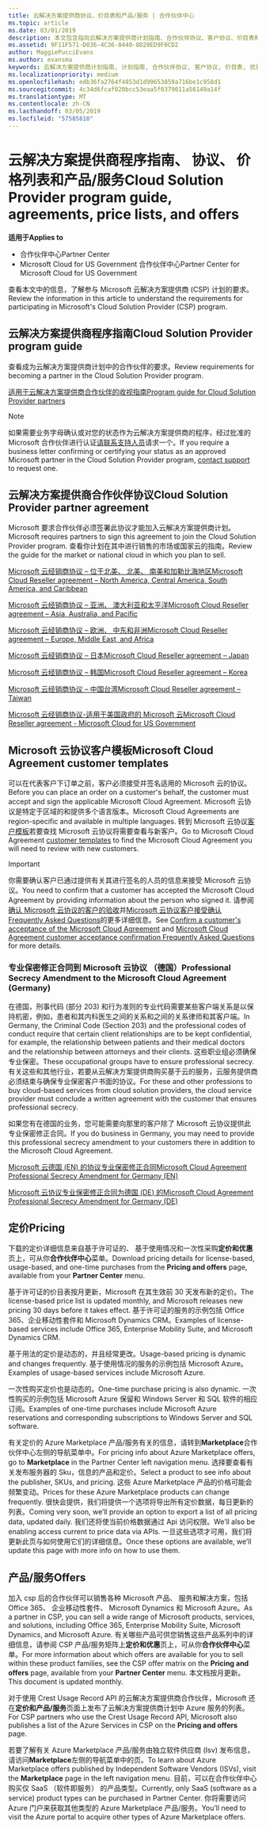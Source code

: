 ```yaml
---
title: 云解决方案提供商协议、价目表和产品/服务 | 合作伙伴中心
ms.topic: article
ms.date: 03/01/2019
description: 本文包含指向云解决方案提供商计划指南、合作伙伴协议、客户协议、价目表和产品/服务的链接。
ms.assetid: 9F11F571-D036-4C36-8440-8D20ED9F0CD2
author: MaggiePucciEvans
ms.author: evansma
keywords: 云解决方案提供商计划指南, 计划指南, 合作伙伴协议, 客户协议, 价目表, 优惠
ms.localizationpriority: medium
ms.openlocfilehash: edb36fa2764f4853d1d99653859a716be1c958d1
ms.sourcegitcommit: 4c34d6fcaf020bcc53eaa5f0379011a56149a14f
ms.translationtype: MT
ms.contentlocale: zh-CN
ms.lasthandoff: 03/05/2019
ms.locfileid: "57585810"
---
```

# <a name="cloud-solution-provider-program-guide-agreements-price-lists-and-offers"></a><span data-ttu-id="9556c-104">云解决方案提供商程序指南、 协议、 价格列表和产品/服务</span><span class="sxs-lookup"><span data-stu-id="9556c-104">Cloud Solution Provider program guide, agreements, price lists, and offers</span></span>

<span data-ttu-id="9556c-105">**适用于**</span><span class="sxs-lookup"><span data-stu-id="9556c-105">**Applies to**</span></span>

-  <span data-ttu-id="9556c-106">合作伙伴中心</span><span class="sxs-lookup"><span data-stu-id="9556c-106">Partner Center</span></span>
-  <span data-ttu-id="9556c-107">Microsoft Cloud for US Government 合作伙伴中心</span><span class="sxs-lookup"><span data-stu-id="9556c-107">Partner Center for Microsoft Cloud for US Government</span></span>


<span data-ttu-id="9556c-108">查看本文中的信息，了解参与 Microsoft 云解决方案提供商 (CSP) 计划的要求。</span><span class="sxs-lookup"><span data-stu-id="9556c-108">Review the information in this article to understand the requirements for participating in Microsoft's Cloud Solution Provider (CSP) program.</span></span> 

## <a name="cloud-solution-provider-program-guide"></a><span data-ttu-id="9556c-109">云解决方案提供商程序指南</span><span class="sxs-lookup"><span data-stu-id="9556c-109">Cloud Solution Provider program guide</span></span>

<span data-ttu-id="9556c-110">查看成为云解决方案提供商计划中的合作伙伴的要求。</span><span class="sxs-lookup"><span data-stu-id="9556c-110">Review requirements for becoming a partner in the Cloud Solution Provider program.</span></span>

[<span data-ttu-id="9556c-111">适用于云解决方案提供商合作伙伴的收视指南</span><span class="sxs-lookup"><span data-stu-id="9556c-111">Program guide for Cloud Solution Provider partners</span></span>](https://go.microsoft.com/fwlink/p/?LinkId=617100)

>[!Note]
><span data-ttu-id="9556c-112">如果需要业务字母确认或对您的状态作为云解决方案提供商的程序，经过批准的 Microsoft 合作伙伴进行认证[请联系支持人员](https://partner.microsoft.com/pcv/servicerequests/create)请求一个。</span><span class="sxs-lookup"><span data-stu-id="9556c-112">If you require a business letter confirming or certifying your status as an approved Microsoft partner in the Cloud Solution Provider program, [contact support](https://partner.microsoft.com/pcv/servicerequests/create) to request one.</span></span>

## <a name="cloud-solution-provider-partner-agreement"></a><span data-ttu-id="9556c-113">云解决方案提供商合作伙伴协议</span><span class="sxs-lookup"><span data-stu-id="9556c-113">Cloud Solution Provider partner agreement</span></span>

<span data-ttu-id="9556c-114">Microsoft 要求合作伙伴必须签署此协议才能加入云解决方案提供商计划。</span><span class="sxs-lookup"><span data-stu-id="9556c-114">Microsoft requires partners to sign this agreement to join the Cloud Solution Provider program.</span></span> <span data-ttu-id="9556c-115">查看你计划在其中进行销售的市场或国家云的指南。</span><span class="sxs-lookup"><span data-stu-id="9556c-115">Review the guide for the market or national cloud in which you plan to sell.</span></span>

[<span data-ttu-id="9556c-116">Microsoft 云经销商协议 – 位于北美、 北美、 南美和加勒比海地区</span><span class="sxs-lookup"><span data-stu-id="9556c-116">Microsoft Cloud Reseller agreement – North America, Central America, South America, and Caribbean</span></span>](https://download.microsoft.com/download/2/C/8/2C8CAC17-FCE7-4F51-9556-4D77C7022DF5/MCRA2018_AOC_ENG_Sep2018_CR.pdf)

[<span data-ttu-id="9556c-117">Microsoft 云经销商协议 – 亚洲、 澳大利亚和太平洋</span><span class="sxs-lookup"><span data-stu-id="9556c-117">Microsoft Cloud Reseller agreement – Asia, Australia, and Pacific</span></span>](https://download.microsoft.com/download/2/C/8/2C8CAC17-FCE7-4F51-9556-4D77C7022DF5/MCRA2018_APOC_ENG_Mar2019_CR.pdf)

[<span data-ttu-id="9556c-118">Microsoft 云经销商协议 – 欧洲、 中东和非洲</span><span class="sxs-lookup"><span data-stu-id="9556c-118">Microsoft Cloud Reseller agreement – Europe, Middle East, and Africa</span></span>](https://download.microsoft.com/download/2/C/8/2C8CAC17-FCE7-4F51-9556-4D77C7022DF5/MCRA2018_EOC_ENG_Sep2018_CR.pdf)

[<span data-ttu-id="9556c-119">Microsoft 云经销商协议 – 日本</span><span class="sxs-lookup"><span data-stu-id="9556c-119">Microsoft Cloud Reseller agreement – Japan</span></span>](https://download.microsoft.com/download/2/C/8/2C8CAC17-FCE7-4F51-9556-4D77C7022DF5/MCRA2018_JPN_ENG_Sep2018_CR.pdf)

[<span data-ttu-id="9556c-120">Microsoft 云经销商协议 – 韩国</span><span class="sxs-lookup"><span data-stu-id="9556c-120">Microsoft Cloud Reseller agreement – Korea</span></span>](https://download.microsoft.com/download/2/C/8/2C8CAC17-FCE7-4F51-9556-4D77C7022DF5/MCRA2018_KOR_ENG_Sep2018_CR.pdf)

[<span data-ttu-id="9556c-121">Microsoft 云经销商协议 – 中国台湾</span><span class="sxs-lookup"><span data-stu-id="9556c-121">Microsoft Cloud Reseller agreement – Taiwan</span></span>](https://download.microsoft.com/download/2/C/8/2C8CAC17-FCE7-4F51-9556-4D77C7022DF5/MCRA2018_TAI_ENG_Sep2018_CR.pdf)

[<span data-ttu-id="9556c-122">Microsoft 云经销商协议-适用于美国政府的 Microsoft 云</span><span class="sxs-lookup"><span data-stu-id="9556c-122">Microsoft Cloud Reseller agreement - Microsoft Cloud for US Government</span></span>](https://download.microsoft.com/download/2/C/8/2C8CAC17-FCE7-4F51-9556-4D77C7022DF5/MCRA2018_AOC_USGCC_ENG_Feb2019_CR.pdf)

## <a name="microsoft-cloud-agreement-customer-templates"></a><span data-ttu-id="9556c-123">Microsoft 云协议客户模板</span><span class="sxs-lookup"><span data-stu-id="9556c-123">Microsoft Cloud Agreement customer templates</span></span>

<span data-ttu-id="9556c-124">可以在代表客户下订单之前，客户必须接受并签名适用的 Microsoft 云的协议。</span><span class="sxs-lookup"><span data-stu-id="9556c-124">Before you can place an order on a customer's behalf, the customer must accept and sign the applicable Microsoft Cloud Agreement.</span></span> <span data-ttu-id="9556c-125">Microsoft 云协议是特定于区域的和提供多个语言版本。</span><span class="sxs-lookup"><span data-stu-id="9556c-125">Microsoft Cloud Agreements are region-specific and available in multiple languages.</span></span> <span data-ttu-id="9556c-126">转到 Microsoft 云协议[客户模板](agreements.md)若要查找 Microsoft 云协议将需要查看与新客户。</span><span class="sxs-lookup"><span data-stu-id="9556c-126">Go to Microsoft Cloud Agreement [customer templates](agreements.md) to find the Microsoft Cloud Agreement you will need to review with new customers.</span></span>

>[!IMPORTANT]
><span data-ttu-id="9556c-127">你需要确认客户已通过提供有关其进行签名的人员的信息来接受 Microsoft 云协议。</span><span class="sxs-lookup"><span data-stu-id="9556c-127">You need to confirm that a customer has accepted the Microsoft Cloud Agreement by providing information about the person who signed it.</span></span> <span data-ttu-id="9556c-128">请参阅[确认 Microsoft 云协议的客户的验收](confirm-consent.md)并[Microsoft 云协议客户接受确认 Frequently Asked Questions](confirm-consent-faq.md)的更多详细信息。</span><span class="sxs-lookup"><span data-stu-id="9556c-128">See [Confirm a customer's acceptance of the Microsoft Cloud Agreement](confirm-consent.md) and [Microsoft Cloud Agreement customer acceptance confirmation Frequently Asked Questions](confirm-consent-faq.md) for more details.</span></span>

### <a name="professional-secrecy-amendment-to-the-microsoft-cloud-agreement-germany"></a><span data-ttu-id="9556c-129">专业保密修正合同到 Microsoft 云协议 （德国）</span><span class="sxs-lookup"><span data-stu-id="9556c-129">Professional Secrecy Amendment to the Microsoft Cloud Agreement (Germany)</span></span>

<span data-ttu-id="9556c-130">在德国，刑事代码 (部分 203) 和行为准则的专业代码需要某些客户端关系是以保持机密，例如，患者和其内科医生之间的关系和之间的关系律师和其客户端。</span><span class="sxs-lookup"><span data-stu-id="9556c-130">In Germany, the Criminal Code (Section 203) and the professional codes of conduct require that certain client relationships are to be kept confidential, for example, the relationship between patients and their medical doctors and the relationship between attorneys and their clients.</span></span> <span data-ttu-id="9556c-131">这些职业组必须确保专业保密。</span><span class="sxs-lookup"><span data-stu-id="9556c-131">These occupational groups have to ensure professional secrecy.</span></span> <span data-ttu-id="9556c-132">有关这些和其他行业，若要从云解决方案提供商购买基于云的服务，云服务提供商必须结束与确保专业保密客户书面的协议。</span><span class="sxs-lookup"><span data-stu-id="9556c-132">For these and other professions to buy cloud-based services from cloud solution providers, the cloud service provider must conclude a written agreement with the customer that ensures professional secrecy.</span></span> 

<span data-ttu-id="9556c-133">如果您有在德国的业务，您可能需要向那里的客户除了 Microsoft 云协议提供此专业保密修正合同。</span><span class="sxs-lookup"><span data-stu-id="9556c-133">If you do business in Germany, you may need to provide this professional secrecy amendment to your customers there in addition to the Microsoft Cloud Agreement.</span></span>

[<span data-ttu-id="9556c-134">Microsoft 云德国 (EN) 的协议专业保密修正合同</span><span class="sxs-lookup"><span data-stu-id="9556c-134">Microsoft Cloud Agreement Professional Secrecy Amendment for Germany (EN)</span></span>](https://go.microsoft.com/fwlink/?linkid=2030827&clcid=0x409)

[<span data-ttu-id="9556c-135">Microsoft 云协议专业保密修正合同为德国 (DE) 的</span><span class="sxs-lookup"><span data-stu-id="9556c-135">Microsoft Cloud Agreement Professional Secrecy Amendment for Germany (DE)</span></span>](https://go.microsoft.com/fwlink/?linkid=2030827&clcid=0x407)


## <a name="pricing"></a><span data-ttu-id="9556c-136">定价</span><span class="sxs-lookup"><span data-stu-id="9556c-136">Pricing</span></span>


<span data-ttu-id="9556c-137">下载的定价详细信息来自基于许可证的、 基于使用情况和一次性采购**定价和优惠**页上，可从你**合作伙伴中心**菜单。</span><span class="sxs-lookup"><span data-stu-id="9556c-137">Download pricing details for license-based, usage-based, and one-time purchases from the **Pricing and offers** page, available from your **Partner Center** menu.</span></span> 

<span data-ttu-id="9556c-138">基于许可证的价目表按月更新，Microsoft 在其生效前 30 天发布新的定价。</span><span class="sxs-lookup"><span data-stu-id="9556c-138">The license-based price list is updated monthly, and Microsoft releases new pricing 30 days before it takes effect.</span></span> <span data-ttu-id="9556c-139">基于许可证的服务的示例包括 Office 365、企业移动性套件和 Microsoft Dynamics CRM。</span><span class="sxs-lookup"><span data-stu-id="9556c-139">Examples of license-based services include Office 365, Enterprise Mobility Suite, and Microsoft Dynamics CRM.</span></span> 

<span data-ttu-id="9556c-140">基于用法的定价是动态的，并且经常更改。</span><span class="sxs-lookup"><span data-stu-id="9556c-140">Usage-based pricing is dynamic and changes frequently.</span></span> <span data-ttu-id="9556c-141">基于使用情况的服务的示例包括 Microsoft Azure。</span><span class="sxs-lookup"><span data-stu-id="9556c-141">Examples of usage-based services include Microsoft Azure.</span></span>

<span data-ttu-id="9556c-142">一次性购买定价也是动态的。</span><span class="sxs-lookup"><span data-stu-id="9556c-142">One-time purchase pricing is also dynamic.</span></span> <span data-ttu-id="9556c-143">一次性购买的示例包括 Microsoft Azure 保留和 Windows Server 和 SQL 软件的相应订阅。</span><span class="sxs-lookup"><span data-stu-id="9556c-143">Examples of one-time purchases include Microsoft Azure reservations and corresponding subscriptions to Windows Server and SQL software.</span></span> 

<span data-ttu-id="9556c-144">有关定价的 Azure Marketplace 产品/服务有关的信息，请转到**Marketplace**合作伙伴中心左侧的导航菜单中。</span><span class="sxs-lookup"><span data-stu-id="9556c-144">For pricing info about Azure Marketplace offers, go to **Marketplace** in the Partner Center left navigation menu.</span></span> <span data-ttu-id="9556c-145">选择要查看有关发布服务器的 Sku，信息的产品和定价。</span><span class="sxs-lookup"><span data-stu-id="9556c-145">Select a product to see info about the publisher, SKUs, and pricing.</span></span> <span data-ttu-id="9556c-146">这些 Azure Marketplace 产品的价格可能会频繁变动。</span><span class="sxs-lookup"><span data-stu-id="9556c-146">Prices for these Azure Marketplace products can change frequently.</span></span> <span data-ttu-id="9556c-147">很快会提供，我们将提供一个选项将导出所有定价数据，每日更新的列表。</span><span class="sxs-lookup"><span data-stu-id="9556c-147">Coming very soon, we’ll provide an option to export a list of all pricing data, updated daily.</span></span> <span data-ttu-id="9556c-148">我们还将使当前价格数据通过 Api 访问权限。</span><span class="sxs-lookup"><span data-stu-id="9556c-148">We’ll also be enabling access current to price data via APIs.</span></span> <span data-ttu-id="9556c-149">一旦这些选项才可用，我们将更新此页与如何使用它们的详细信息。</span><span class="sxs-lookup"><span data-stu-id="9556c-149">Once these options are available, we’ll update this page with more info on how to use them.</span></span>

## <a name="offers"></a><span data-ttu-id="9556c-150">产品/服务</span><span class="sxs-lookup"><span data-stu-id="9556c-150">Offers</span></span>


<span data-ttu-id="9556c-151">加入 csp 后的合作伙伴可以销售各种 Microsoft 产品、 服务和解决方案，包括 Office 365、 企业移动性套件、 Microsoft Dynamics 和 Microsoft Azure。</span><span class="sxs-lookup"><span data-stu-id="9556c-151">As a partner in CSP, you can sell a wide range of Microsoft products, services, and solutions, including Office 365, Enterprise Mobility Suite, Microsoft Dynamics, and Microsoft Azure.</span></span> <span data-ttu-id="9556c-152">有关哪些产品可供您销售这些产品系列中的详细信息，请参阅 CSP 产品/服务矩阵上**定价和优惠**页上，可从你**合作伙伴中心**菜单。</span><span class="sxs-lookup"><span data-stu-id="9556c-152">For more information about which offers are available for you to sell within these product families, see the CSP offer matrix on the **Pricing and offers** page, available from your **Partner Center** menu.</span></span> <span data-ttu-id="9556c-153">本文档按月更新。</span><span class="sxs-lookup"><span data-stu-id="9556c-153">This document is updated monthly.</span></span>

<span data-ttu-id="9556c-154">对于使用 Crest Usage Record API 的云解决方案提供商合作伙伴，Microsoft 还在**定价和产品/服务**页面上发布了云解决方案提供商计划中 Azure 服务的列表。</span><span class="sxs-lookup"><span data-stu-id="9556c-154">For CSP partners who use the Crest Usage Record API, Microsoft also publishes a list of the Azure Services in CSP on the **Pricing and offers** page.</span></span>

<span data-ttu-id="9556c-155">若要了解有关 Azure Marketplace 产品/服务由独立软件供应商 (Isv) 发布信息，请访问**Marketplace**左侧的导航菜单中的页。</span><span class="sxs-lookup"><span data-stu-id="9556c-155">To learn about Azure Marketplace offers published by Independent Software Vendors  (ISVs), visit the **Marketplace** page in the left navigation menu.</span></span> <span data-ttu-id="9556c-156">目前，可以在合作伙伴中心购买仅 SaaS （软件即服务） 的产品类型。</span><span class="sxs-lookup"><span data-stu-id="9556c-156">Currently, only SaaS (software as a service) product types can be purchased in Partner Center.</span></span> <span data-ttu-id="9556c-157">你将需要访问 Azure 门户来获取其他类型的 Azure Marketplace 产品/服务。</span><span class="sxs-lookup"><span data-stu-id="9556c-157">You’ll need to visit the Azure portal to acquire other types of Azure Marketplace offers.</span></span>


